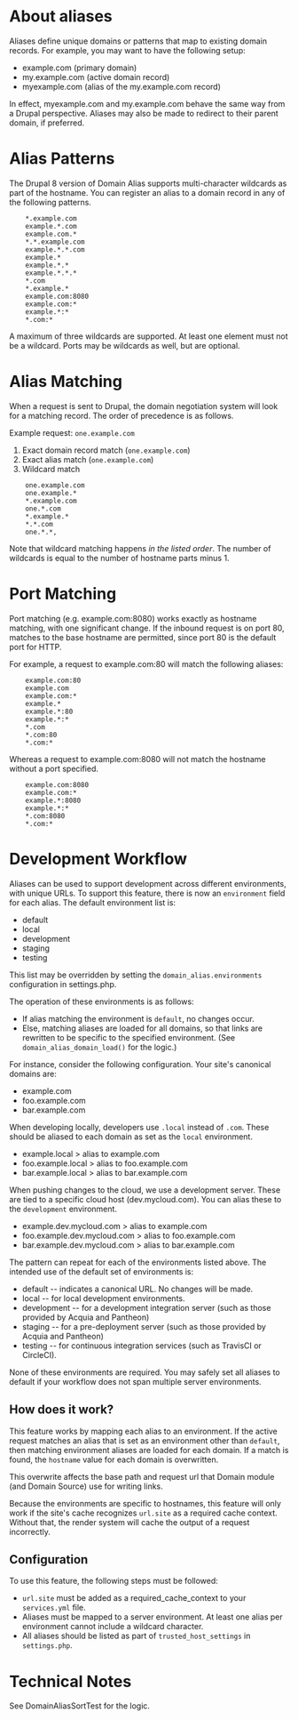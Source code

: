 About aliases
====

Aliases define unique domains or patterns that map to existing domain records.
For example, you may want to have the following setup:

* example.com (primary domain)
* my.example.com (active domain record)
* myexample.com (alias of the my.example.com record)

In effect, myexample.com and my.example.com behave the same way from a Drupal
perspective. Aliases may also be made to redirect to their parent domain, if
preferred.

Alias Patterns
====

The Drupal 8 version of Domain Alias supports multi-character wildcards as part
of the hostname. You can register an alias to a domain record in any of the
following patterns.
```
    *.example.com
    example.*.com
    example.com.*
    *.*.example.com
    example.*.*.com
    example.*
    example.*.*
    example.*.*.*
    *.com
    *.example.*
    example.com:8080
    example.com:*
    example.*:*
    *.com:*
```
A maximum of three wildcards are supported. At least one element must not be a
wildcard. Ports may be wildcards as well, but are optional.

Alias Matching
====

When a request is sent to Drupal, the domain negotiation system will look for a
matching record. The order of precedence is as follows.

Example request: `one.example.com`

1. Exact domain record match (`one.example.com`)
1. Exact alias match (`one.example.com`)
1. Wildcard match
```
    one.example.com
    one.example.*
    *.example.com
    one.*.com
    *.example.*
    *.*.com
    one.*.*,
```
Note that wildcard matching happens _in the listed order_. The number of
wildcards is equal to the number of hostname parts minus 1.

Port Matching
===

Port matching (e.g. example.com:8080) works exactly as hostname matching, with
one significant change. If the inbound request is on port 80, matches to the
base hostname are permitted, since port 80 is the default port for HTTP.

For example, a request to example.com:80 will match the following aliases:
```
    example.com:80
    example.com
    example.com:*
    example.*
    example.*:80
    example.*:*
    *.com
    *.com:80
    *.com:*
```
Whereas a request to example.com:8080 will not match the hostname without a port
specified.
```
    example.com:8080
    example.com:*
    example.*:8080
    example.*:*
    *.com:8080
    *.com:*
```

Development Workflow
====

Aliases can be used to support development across different environments, with unique
URLs. To support this feature, there is now an `environment` field for each alias. The
default environment list is:

* default
* local
* development
* staging
* testing

This list may be overridden by setting the `domain_alias.environments` configuration in
settings.php.

The operation of these environments is as follows:

* If alias matching the environment is `default`, no changes occur.
* Else, matching aliases are loaded for all domains, so that links are rewritten to be
specific to the specified environment. (See `domain_alias_domain_load()` for the logic.)

For instance, consider the following configuration. Your site's canonical domains are:

* example.com
* foo.example.com
* bar.example.com

When developing locally, developers use `.local` instead of `.com`. These should be
aliased to each domain as set as the `local` environment.

* example.local > alias to example.com
* foo.example.local > alias to foo.example.com
* bar.example.local > alias to bar.example.com

When pushing changes to the cloud, we use a development server. These are tied to a
specific cloud host (dev.mycloud.com). You can alias these to the `development`
environment.

* example.dev.mycloud.com > alias to example.com
* foo.example.dev.mycloud.com > alias to foo.example.com
* bar.example.dev.mycloud.com > alias to bar.example.com

The pattern can repeat for each of the environments listed above. The intended use of the
default set of environments is:

* default -- indicates a canonical URL. No changes will be made.
* local -- for local development environments.
* development -- for a development integration server (such as those provided by Acquia and
Pantheon)
* staging -- for a pre-deployment server (such as those provided by Acquia and
Pantheon)
* testing -- for continuous integration services (such as TravisCI or CircleCI).

None of these environments are required. You may safely set all aliases to default if
your workflow does not span multiple server environments.

How does it work?
----

This feature works by mapping each alias to an environment. If the active request matches
an alias that is set as an environment other than `default`, then matching environment
aliases are loaded for each domain. If a match is found, the `hostname` value for each
domain is overwritten.

This overwrite affects the base path and request url that Domain module (and Domain Source)
use for writing links.

Because the environments are specific to hostnames, this feature will only work if the
site's cache recognizes `url.site` as a required cache context. Without that, the render
system will cache the output of a request incorrectly.

Configuration
----

To use this feature, the following steps must be followed:

* `url.site` must be added as a required_cache_context to your `services.yml` file.
* Aliases must be mapped to a server environment. At least one alias per environment
cannot include a wildcard character.
* All aliases should be listed as part of `trusted_host_settings` in `settings.php`.

Technical Notes
====

See DomainAliasSortTest for the logic.
